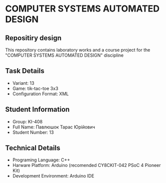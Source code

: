 # COMPUTER SYSTEMS AUTOMATED DESIGN
## Repositiry design
This repository contains laboratory works and a course project for the "COMPUTER SYSTEMS AUTOMATED DESIGN" discipline
## Task Details
* Variant: 13
* Game: tik-tac-toe 3x3 
* Configuration Format: XML
## Student Information
* Group: KI-408
* Full Name: Павлюшок Тарас Юрійович
* Student Number: 13
## Technical Details
* Programing Language: C++
* Harware Platform: Arduino (recomended CY8CKIT-042 PSoC 4 Pioneer Kit)
* Development Environment: Arduino IDE
